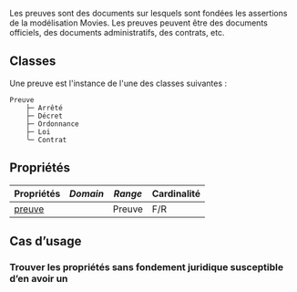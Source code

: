 Les preuves sont des documents sur lesquels sont fondées les assertions de la modélisation Movies. Les preuves peuvent être des documents officiels, des documents administratifs, des contrats, etc.

## Classes

Une preuve est l'instance de l'une des classes suivantes :

```
Preuve
    ├─ Arrêté
    ├─ Décret
    ├─ Ordonnance
    ├─ Loi
    ╰─ Contrat
```

## Propriétés

| **Propriétés**                              | ***Domain*** | ***Range*** | Cardinalité |
| ------------------------------------------- | ------------ | ----------- | ----------- |
| [preuve](../Ontologie/Propriétés/preuve.md) |              | Preuve      | F/R         |

## Cas d’usage

### Trouver les propriétés sans fondement juridique susceptible d’en avoir un
